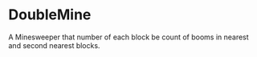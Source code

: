 # DoubleMine
A Minesweeper that number of each block be count of booms in nearest and second nearest blocks.
